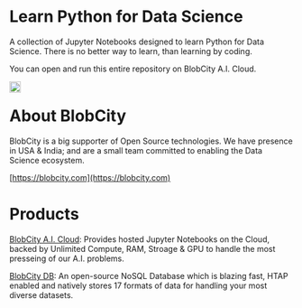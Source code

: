 # Learn Python for Data Science
A collection of Jupyter Notebooks designed to learn Python for Data Science. There is no better way to learn, than learning by coding.

You can open and run this entire repository on BlobCity A.I. Cloud.

[<img src="http://cloud.blobcity.net/assets/images/badge.png" height="20" style="margin-bottom:-15px" />](https://cloud.blobcity.com/#/ps/shared-cloudbook/66c4fcaa-b0e4-4e0a-b275-49cdf007667a)

# About BlobCity
BlobCity is a big supporter of Open Source technologies. We have presence in USA & India; and are a small team committed to enabling the Data Science ecosystem. 

[https://blobcity.com](https://blobcity.com)

# Products

[BlobCity A.I. Cloud](https://cloud.blobcity.com): Provides hosted Jupyter Notebooks on the Cloud, backed by Unlimited Compute, RAM, Stroage & GPU to handle the most presseing of our A.I. problems.

[BlobCity DB](https://docs.blobcity.com): An open-source NoSQL Database which is blazing fast, HTAP enabled and natively stores 17 formats of data for handling your most diverse datasets. 
